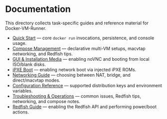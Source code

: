 # Documentation

This directory collects task-specific guides and reference material for Docker-VM-Runner.

- [Quick Start](quick-start.md) — core `docker run` invocations, persistence, and console usage.
- [Compose Management](compose-management.md) — declarative multi-VM setups, macvtap networking, and Redfish tips.
- [GUI & Installation Media](gui-and-media.md) — enabling noVNC and booting from local ISO/blank disks.
- [iPXE Boot](ipxe.md) — enabling network boot via injected iPXE ROMs.
- [Networking Guide](networking.md) — choosing between NAT, bridge, and direct/macvtap modes.
- [Configuration Reference](reference.md) — supported distribution keys and environment variables.
- [Troubleshooting & Operations](troubleshooting.md) — common issues, Redfish tips, networking, and compose notes.
- [Redfish Guide](redfish.md) — enabling the Redfish API and performing power/boot actions.
